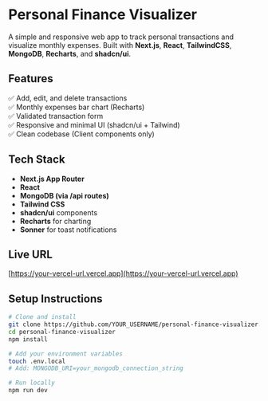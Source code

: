 #  Personal Finance Visualizer

A simple and responsive web app to track personal transactions and visualize monthly expenses. Built with **Next.js**, **React**, **TailwindCSS**, **MongoDB**, **Recharts**, and **shadcn/ui**.

##  Features

✅ Add, edit, and delete transactions  
✅ Monthly expenses bar chart (Recharts)  
✅ Validated transaction form  
✅ Responsive and minimal UI (shadcn/ui + Tailwind)  
✅ Clean codebase (Client components only)

##  Tech Stack

- **Next.js App Router**
- **React**
- **MongoDB (via /api routes)**
- **Tailwind CSS**
- **shadcn/ui** components
- **Recharts** for charting
- **Sonner** for toast notifications

##  Live URL

[https://your-vercel-url.vercel.app](https://your-vercel-url.vercel.app)

##  Setup Instructions

```bash
# Clone and install
git clone https://github.com/YOUR_USERNAME/personal-finance-visualizer.git
cd personal-finance-visualizer
npm install

# Add your environment variables
touch .env.local
# Add: MONGODB_URI=your_mongodb_connection_string

# Run locally
npm run dev

